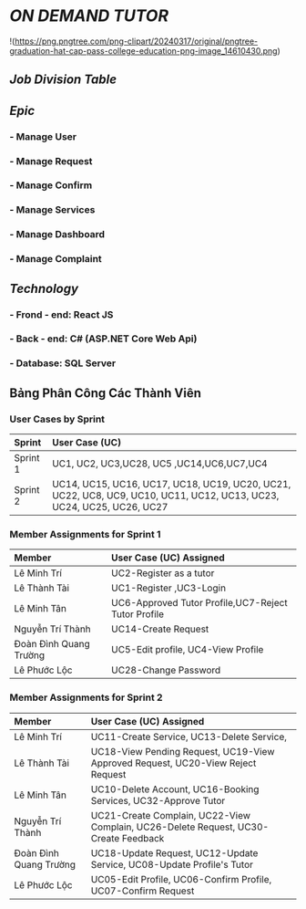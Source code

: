 # _ON DEMAND TUTOR_ 
!(https://png.pngtree.com/png-clipart/20240317/original/pngtree-graduation-hat-cap-pass-college-education-png-image_14610430.png)
## ___Job Division Table___

## ___Epic___
### - Manage User 
### - Manage Request
### - Manage Confirm
### - Manage Services
### - Manage Dashboard
### - Manage Complaint

## ___Technology___
### - Frond - end: React JS
### - Back - end: C# (ASP.NET Core Web Api)
### - Database: SQL Server


## __Bảng Phân Công Các Thành Viên__
### User Cases by Sprint

| Sprint   | User Case (UC)             |
| :------- | :------------------------- |
| Sprint 1 | UC1, UC2, UC3,UC28, UC5 ,UC14,UC6,UC7,UC4    |
| Sprint 2 |UC14, UC15, UC16, UC17, UC18, UC19, UC20, UC21, UC22, UC8, UC9, UC10, UC11, UC12, UC13, UC23, UC24, UC25, UC26, UC27 |

### Member Assignments for Sprint 1

| Member   | User Case (UC) Assigned    |  
| :------- | :------------------------- |
| Lê Minh Trí | UC2-Register as a tutor |  
| Lê Thành Tài | UC1-Register ,UC3-Login | 
| Lê Minh Tân | UC6-Approved Tutor Profile,UC7-Reject Tutor Profile |
| Nguyễn Trí Thành | UC14-Create Request |
| Đoàn Đình Quang Trường | UC5-Edit profile, UC4-View Profile | 
| Lê Phước Lộc | UC28-Change Password |


### Member Assignments for Sprint 2

| Member   | User Case (UC) Assigned    |  
| :------- | :------------------------- |
| Lê Minh Trí |UC11-Create Service, UC13-Delete Service, |  
| Lê Thành Tài | UC18-View Pending Request, UC19-View Approved Request, UC20-View Reject Request | 
| Lê Minh Tân | UC10-Delete Account, UC16-Booking Services, UC32-Approve Tutor|
| Nguyễn Trí Thành | UC21-Create Complain, UC22-View Complain, UC26-Delete Request, UC30-Create Feedback |
| Đoàn Đình Quang Trường | UC18-Update Request, UC12-Update Service, UC08-Update Profile's Tutor | 
| Lê Phước Lộc | UC05-Edit Profile, UC06-Confirm Profile, UC07-Confirm Request |

